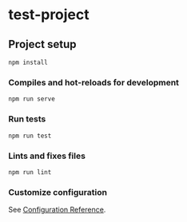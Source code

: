 # test-project

## Project setup
```
npm install
```

### Compiles and hot-reloads for development
```
npm run serve
```

### Run tests
```
npm run test
```

### Lints and fixes files
```
npm run lint
```

### Customize configuration
See [Configuration Reference](https://cli.vuejs.org/config/).
